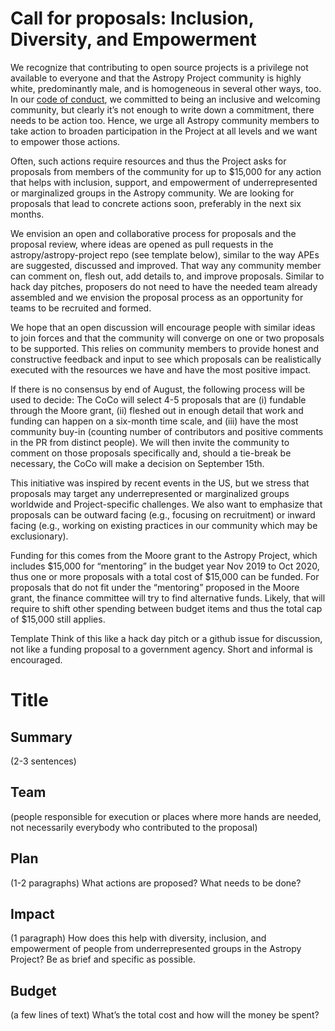 
# Call for proposals: Inclusion, Diversity, and Empowerment

We recognize that contributing to open source projects is a privilege not available to everyone and that the Astropy Project community is highly white, predominantly male, and is homogeneous in several other ways, too. In our [code of conduct](https://www.astropy.org/code_of_conduct.html), we committed to being an inclusive and welcoming community, but clearly it’s not enough to write down a commitment, there needs to be action too. Hence, we urge all Astropy community members to take action to broaden participation in the Project at all levels and we want to empower those actions.

Often, such actions require resources and thus the Project asks for proposals from members of the community for up to $15,000 for any action that helps with inclusion, support, and empowerment of underrepresented or marginalized groups in the Astropy community. We are looking for proposals that lead to concrete actions soon, preferably in the next six months. 

We envision an open and collaborative process for proposals and the proposal review, where ideas are opened as pull requests in the astropy/astropy-project repo (see template below), similar to the way APEs are suggested, discussed and improved. That way any community member can comment on, flesh out, add details to, and improve proposals. Similar to hack day pitches, proposers do not need to have the needed team already assembled and we envision the proposal process as an opportunity for teams to be recruited and formed.

We hope that an open discussion will encourage people with similar ideas to join forces and that the community will converge on one or two proposals to be supported. This relies on community members to provide honest and constructive feedback and input to see which proposals can be realistically executed with the resources we have and have the most positive impact.

If there is no consensus by end of August, the following process will be used to decide: The CoCo will select 4-5 proposals that are (i) fundable through the Moore grant, (ii) fleshed out in enough detail that work and funding can happen on a six-month time scale, and (iii) have the most community buy-in (counting number of contributors and positive comments in the PR from distinct people).  We will then invite the community to comment on those proposals specifically and, should a tie-break be necessary, the CoCo will make a decision on September 15th.

This initiative was inspired by recent events in the US, but we stress that proposals may target any  underrepresented or marginalized groups worldwide and Project-specific challenges. We also want to emphasize that proposals can be outward facing (e.g., focusing on recruitment) or inward facing (e.g., working on existing practices in our community which may be exclusionary).  

Funding for this comes from the Moore grant to the Astropy Project, which includes $15,000 for “mentoring” in the budget year Nov 2019 to Oct 2020, thus one or more proposals with a total cost of $15,000 can be funded. For proposals that do not fit under the “mentoring” proposed in the Moore grant, the finance committee will try to find alternative funds. Likely, that will require to shift other spending between budget items and thus the total cap of $15,000 still applies.


Template
Think of this like a hack day pitch or a github issue for discussion, not like a funding  proposal to a government agency. Short and informal is encouraged.

# Title

## Summary 
(2-3 sentences)

## Team 
(people responsible for execution or places where more hands are needed, not necessarily everybody who contributed to the proposal)

## Plan
(1-2 paragraphs)
What actions are proposed? What needs to be done?

## Impact
(1 paragraph)
How does this help with diversity, inclusion, and empowerment of people from underrepresented groups in the Astropy Project? Be as brief and specific as possible.

## Budget
(a few lines of text)
What’s the total cost and how will the money be spent?
